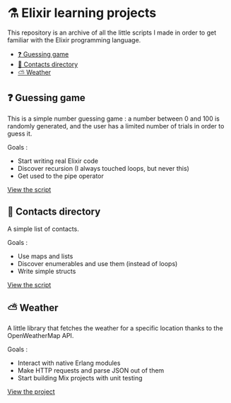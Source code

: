 # ⚗ Elixir learning projects

This repository is an archive of all the little scripts I made in order to get familiar with the Elixir programming language.

- [❓ Guessing game](#-guessing-game)
- [📔 Contacts directory](#-contacts-directory)
- [⛅ Weather](#-weather)

## ❓ Guessing game

This is a simple number guessing game : a number between 0 and 100 is randomly generated, and the user has a limited number of trials in order to guess it.

Goals :

- Start writing real Elixir code
- Discover recursion (I always touched loops, but never this)
- Get used to the pipe operator

[View the script](./guessing_game.exs)

## 📔 Contacts directory

A simple list of contacts.

Goals :

- Use maps and lists
- Discover enumerables and use them (instead of loops)
- Write simple structs

[View the script](./contacts.exs)

## ⛅ Weather

A little library that fetches the weather for a specific location thanks to the OpenWeatherMap API.

Goals :

- Interact with native Erlang modules
- Make HTTP requests and parse JSON out of them
- Start building Mix projects with unit testing

[View the project](./weather)
